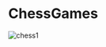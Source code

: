 # ChessGames
![chess1](https://user-images.githubusercontent.com/664169/49855562-54208680-fdf6-11e8-87d8-a9828178dfb7.PNG)
